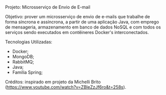 Projeto: Microsserviço de Envio de E-mail

Objetivo: prover um microsserviço de envio de e-mails que trabalhe de forma síncrona e assíncrona, a partir de uma
aplicação Java, com emprego de mensageria, armazenamento em banco de dados NoSQL e com todos os serviços sendo
executados em contêineres Docker's interconectados.

Tecnologias Utilizadas:

- Docker;
- MongoDB;
- RabbitMQ;
- Java;
- Familia Spring;

Créditos: inspirado em projeto da Michelli Brito (https://www.youtube.com/watch?v=ZBleZzJf6ro&t=258s).
